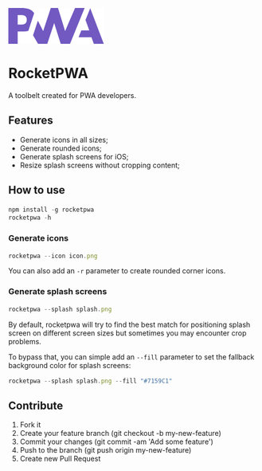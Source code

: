 ![RocketPWA](assets/pwa-logo.png)

# RocketPWA

A toolbelt created for PWA developers.

## Features

- Generate icons in all sizes;
- Generate rounded icons;
- Generate splash screens for iOS;
- Resize splash screens without cropping content;

## How to use

```js
npm install -g rocketpwa
rocketpwa -h
```

### Generate icons

```js
rocketpwa --icon icon.png
```

You can also add an `-r` parameter to create rounded corner icons.

### Generate splash screens

```js
rocketpwa --splash splash.png
```

By default, rocketpwa will try to find the best match for positioning splash screen on different screen sizes but sometimes you may encounter crop problems.

To bypass that, you can simple add an `--fill` parameter to set the fallback background color for splash screens:

```js
rocketpwa --splash splash.png --fill "#7159C1"
```

## Contribute

1.  Fork it
2.  Create your feature branch (git checkout -b my-new-feature)
3.  Commit your changes (git commit -am 'Add some feature')
4.  Push to the branch (git push origin my-new-feature)
5.  Create new Pull Request
